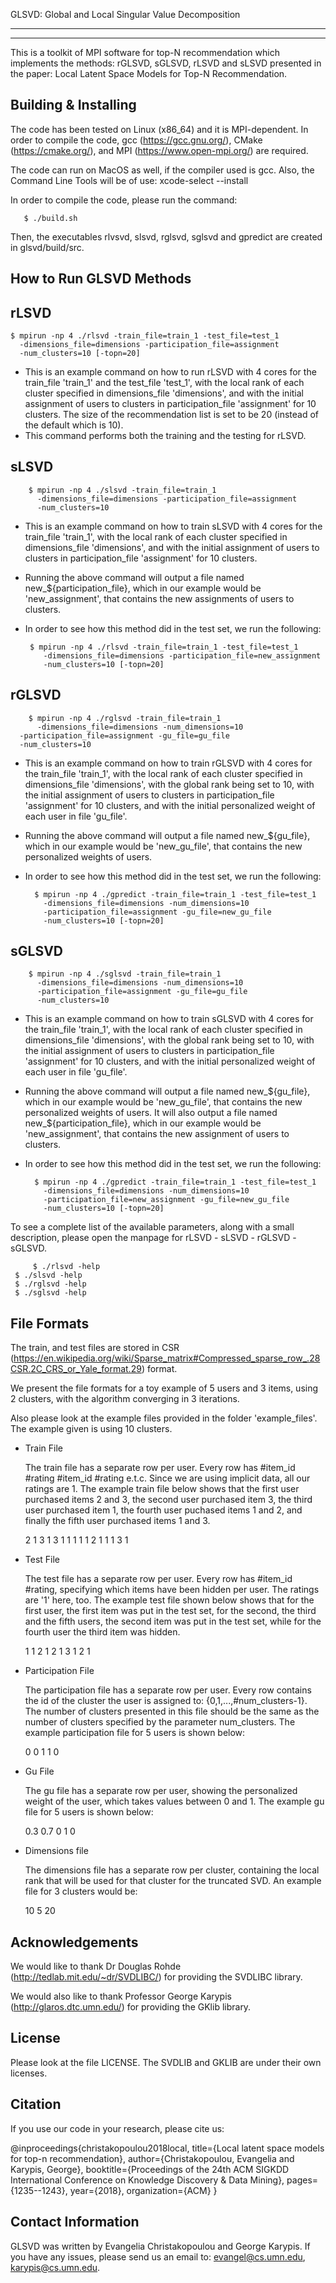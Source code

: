 GLSVD: Global and Local Singular Value Decomposition
________________________________________________________________________
________________________________________________________________________

This is a toolkit of MPI software for top-N recommendation which implements 
the methods: rGLSVD, sGLSVD, rLSVD and sLSVD presented in the paper: 
Local Latent Space Models for Top-N Recommendation.

Building & Installing
----------------------
The code has been tested on Linux (x86_64) and it is MPI-dependent.
In order to compile the code, gcc (https://gcc.gnu.org/), 
CMake (https://cmake.org/), 
and MPI (https://www.open-mpi.org/) are required.

The code can run on MacOS as well, if the compiler used is gcc.
Also, the Command Line Tools will be of use: xcode-select --install

In order to compile the code, please run the command:

       $ ./build.sh 

Then, the executables rlvsvd, slsvd, rglsvd, sglsvd and gpredict are created 
in glsvd/build/src.

How to Run GLSVD Methods
-------------------------

rLSVD
------

	$ mpirun -np 4 ./rlsvd -train_file=train_1 -test_file=test_1 
	  -dimensions_file=dimensions -participation_file=assignment 
	  -num_clusters=10 [-topn=20]

* This is an example command on how to run rLSVD with 4 cores for the 
  train_file 'train_1' and the test_file 'test_1', 
  with the local rank of each cluster specified in dimensions_file 'dimensions',
  and with the initial assignment of users to clusters in 
  participation_file 'assignment' for 10 clusters. 
  The size of the recommendation list is set to be 20 
  (instead of the default which is 10).
*
  This command performs both the training and the testing for rLSVD.
 
sLSVD
------

        $ mpirun -np 4 ./slsvd -train_file=train_1
          -dimensions_file=dimensions -participation_file=assignment
          -num_clusters=10 

* This is an example command on how to train sLSVD with 4 cores for the
  train_file 'train_1',
  with the local rank of each cluster specified in dimensions_file 'dimensions',
  and with the initial assignment of users to clusters in
  participation_file 'assignment' for 10 clusters.

*  Running the above command will output a file named new_${participation_file},
    which in our example would be 'new_assignment', that 
   contains the new assignments of users to clusters.

* In order to see how this method did in the test set, we run the following:


       $ mpirun -np 4 ./rlsvd -train_file=train_1 -test_file=test_1
          -dimensions_file=dimensions -participation_file=new_assignment
          -num_clusters=10 [-topn=20]

rGLSVD
------

        $ mpirun -np 4 ./rglsvd -train_file=train_1
          -dimensions_file=dimensions -num_dimensions=10
	  -participation_file=assignment -gu_file=gu_file 
	  -num_clusters=10 

* This is an example command on how to train rGLSVD with 4 cores 
  for the  train_file 'train_1',
  with the local rank of each cluster specified in dimensions_file 'dimensions',
  with the global rank being set to 10, 
  with the initial assignment of users to clusters in
  participation_file 'assignment' for 10 clusters, 
  and with the initial personalized weight of each user in file 'gu_file'.

*  Running the above command will output a file named new_${gu_file},
    which in our example would be 'new_gu_file', that
   contains the new personalized weights of users.

* In order to see how this method did in the test set, we run the following:

        $ mpirun -np 4 ./gpredict -train_file=train_1 -test_file=test_1
          -dimensions_file=dimensions -num_dimensions=10
          -participation_file=assignment -gu_file=new_gu_file
          -num_clusters=10 [-topn=20]


sGLSVD
------

        $ mpirun -np 4 ./sglsvd -train_file=train_1
          -dimensions_file=dimensions -num_dimensions=10
          -participation_file=assignment -gu_file=gu_file
          -num_clusters=10

* This is an example command on how to train sGLSVD with 4 cores
  for the  train_file 'train_1',
  with the local rank of each cluster specified in dimensions_file 'dimensions',
  with the global rank being set to 10,
  with the initial assignment of users to clusters in
  participation_file 'assignment' for 10 clusters,
  and with the initial personalized weight of each user in file 'gu_file'.

*  Running the above command will output a file named new_${gu_file},
    which in our example would be 'new_gu_file', that
   contains the new personalized weights of users.
   It will also output a file named new_${participation_file}, which 
   in our example would be 'new_assignment', that contains the new 
   assignment of users to clusters.

* In order to see how this method did in the test set, we run the following:

        $ mpirun -np 4 ./gpredict -train_file=train_1 -test_file=test_1
          -dimensions_file=dimensions -num_dimensions=10
          -participation_file=new_assignment -gu_file=new_gu_file
          -num_clusters=10 [-topn=20]


To see a complete list of the available parameters, along with a small 
description, please open the manpage for rLSVD - sLSVD - rGLSVD - sGLSVD.

         $ ./rlsvd -help
	 $ ./slsvd -help
	 $ ./rglsvd -help
	 $ ./sglsvd -help

File Formats
-------------
The train, and test files are stored in CSR
(https://en.wikipedia.org/wiki/Sparse_matrix#Compressed_sparse_row_.28CSR.2C_CRS_or_Yale_format.29) format.

We present the file formats for a toy example of 5 users and 3 items, using 2 
clusters, with the algorithm converging in 3 iterations.

Also please look at the example files provided in the folder 'example_files'. 
The example given is using 10 clusters.

* Train File
  
  The train file has a separate row per user. Every row has #item_id #rating 
  #item_id #rating e.t.c. Since we are using implicit data, all our ratings are 1.
  The example train file below shows that the first user purchased items 2 and 3,
  the second user purchased item 3, the third user purchased item 1, the fourth 
  user puchased items 1 and 2, and finally the fifth user purchased items 1 and 3.
  
  2 1 3 1
  3 1
  1 1
  1 1 2 1
  1 1 3 1

* Test File
  
  The test file has a separate row per user. Every row has #item_id #rating, 
  specifying which items have been hidden per user.
  The ratings are '1' here, too. 
  The example test file shown below shows that for the first user, the first 
  item was put in the test set, for the second, the third and the fifth users,
  the second item was put in the test set, while for the fourth user the third 
  item was hidden.

  1 1
  2 1
  2 1
  3 1
  2 1

* Participation File
  
  The participation file has a separate row per user.
  Every row contains the id of the cluster the user is assigned to: 
  {0,1,...,#num_clusters-1}. The number of clusters presented in this file should 
  be the same as the number of clusters specified by the parameter num_clusters.
  The example participation file for 5 users is shown below:

  0
  0
  1
  1
  0

* Gu File
  
  The gu file has a separate row per user, showing the personalized weight of the 
  user, which takes values between 0 and 1. The example gu file for 5 users 
  is shown below:
  
  0.3
  0.7
  0
  1
  0

* Dimensions file

  The dimensions file has a separate row per cluster, containing the local rank 
  that will be used for that cluster for the truncated SVD. An example file for 
  3 clusters would be:
  
  10
  5
  20

Acknowledgements
-----------------
We would like to thank Dr Douglas Rohde (http://tedlab.mit.edu/~dr/SVDLIBC/) for 
providing the SVDLIBC library.

We would also like to thank Professor George Karypis (http://glaros.dtc.umn.edu/)
for providing the GKlib library.

License
-------
Please look at the file LICENSE.
The SVDLIB and GKLIB are under their own licenses.

Citation
---------
If you use our code in your research, please cite us:

@inproceedings{christakopoulou2018local,
  title={Local latent space models for top-n recommendation},
  author={Christakopoulou, Evangelia and Karypis, George},
  booktitle={Proceedings of the 24th ACM SIGKDD International Conference on Knowledge Discovery \& Data Mining},
  pages={1235--1243},
  year={2018},
  organization={ACM}
}

Contact Information
-------------------
GLSVD was written by Evangelia Christakopoulou and George Karypis.
If you have any issues, please send us an email to: evangel@cs.umn.edu, 
karypis@cs.umn.edu. 
